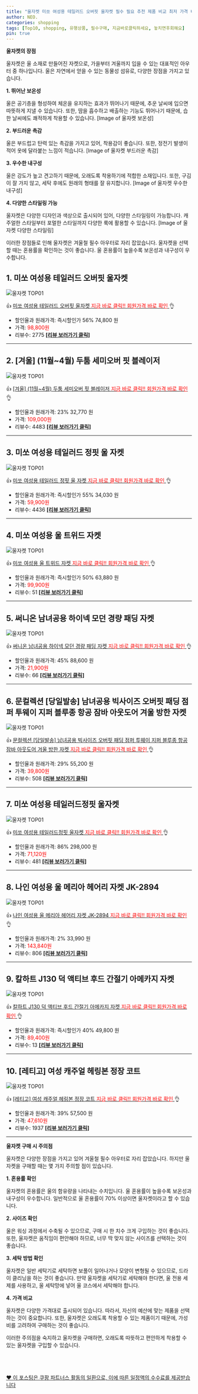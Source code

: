 ```yaml
---
title: "울자켓 미쏘 여성용 테일러드 오버핏 울자켓 필수 필요 추천 제품 비교 최저 가격 비교 장점 구매 후기 구매평"
author: NEO.
categories: shopping
tags: [Top10, shopping, 유행상품, 필수구매, 지금바로클릭하세요, 놓치면후회해요]
pin: true
---
```

**울자켓의 장점**

울자켓은 울 소재로 만들어진 자켓으로, 가을부터 겨울까지 입을 수 있는 대표적인 아우터 중 하나입니다. 울은 자연에서 얻을 수 있는 동물성 섬유로, 다양한 장점을 가지고 있습니다.

**1. 뛰어난 보온성**

울은 공기층을 형성하여 체온을 유지하는 효과가 뛰어나기 때문에, 추운 날씨에 입으면 따뜻하게 지낼 수 있습니다. 또한, 땀을 흡수하고 배출하는 기능도 뛰어나기 때문에, 습한 날씨에도 쾌적하게 착용할 수 있습니다.
[Image of 울자켓 보온성]

**2. 부드러운 촉감**

울은 부드럽고 탄력 있는 촉감을 가지고 있어, 착용감이 좋습니다. 또한, 정전기 발생이 적어 옷에 달라붙는 느낌이 적습니다.
[Image of 울자켓 부드러운 촉감]

**3. 우수한 내구성**

울은 강도가 높고 견고하기 때문에, 오래도록 착용하기에 적합한 소재입니다. 또한, 구김이 잘 가지 않고, 세탁 후에도 원래의 형태를 잘 유지합니다.
[Image of 울자켓 우수한 내구성]

**4. 다양한 스타일링 가능**

울자켓은 다양한 디자인과 색상으로 출시되어 있어, 다양한 스타일링이 가능합니다. 캐주얼한 스타일부터 포멀한 스타일까지 다양한 룩에 활용할 수 있습니다.
[Image of 울자켓 다양한 스타일링]

이러한 장점들로 인해 울자켓은 겨울철 필수 아우터로 자리 잡았습니다. 울자켓을 선택할 때는 혼용률을 확인하는 것이 좋습니다. 울 혼용률이 높을수록 보온성과 내구성이 우수합니다.

   

## 1. 미쏘 여성용 테일러드 오버핏 울자켓

![울자켓 TOP01](https://thumbnail6.coupangcdn.com/thumbnails/remote/490x490ex/image/retail/images/8174902424505035-485c11ce-105e-40c8-8338-8e5033bce30d.jpg)


👍 [미쏘 여성용 테일러드 오버핏 울자켓 <font color=red> 지금 바로 클릭!! 회원가격 바로 확인 </font> ](https://link.coupang.com/re/AFFSDP?lptag=AF3617701&subid=GithubCoopas&pageKey=7575344232&traceid=V0-153&itemId=19986607065&vendorItemId=87084704948) 👌 


- 할인율과 원래가격: 즉시할인가 56%  74,800   원
- 가격: <span style='color:red'>98,800원</span>
- 리뷰수: 2775  [**[리뷰 보러가기 클릭]**](https://link.coupang.com/re/AFFSDP?lptag=AF3617701&subid=GithubCoopas&pageKey=7575344232&traceid=V0-153&itemId=19986607065&vendorItemId=87084704948)

---


   

## 2. [겨울] (11월~4월) 두툼 세미오버 핏 블레이저

![울자켓 TOP01](https://thumbnail6.coupangcdn.com/thumbnails/remote/490x490ex/image/vendor_inventory/e146/332360113af821b57deeba2f3b29c0290d401619e7c9456fd332748f2d04.jpg)


👍 [[겨울] (11월~4월) 두툼 세미오버 핏 블레이저 <font color=red> 지금 바로 클릭!! 회원가격 바로 확인 </font> ](https://link.coupang.com/re/AFFSDP?lptag=AF3617701&subid=GithubCoopas&pageKey=7710070759&traceid=V0-153&itemId=20665353827&vendorItemId=87792041483) 👌 


- 할인율과 원래가격: 23%  32,770   원
- 가격: <span style='color:red'>109,000원</span>
- 리뷰수: 4483  [**[리뷰 보러가기 클릭]**](https://link.coupang.com/re/AFFSDP?lptag=AF3617701&subid=GithubCoopas&pageKey=7710070759&traceid=V0-153&itemId=20665353827&vendorItemId=87792041483)

---


   

## 3. 미쏘 여성용 테일러드 정핏 울 자켓

![울자켓 TOP01](https://thumbnail9.coupangcdn.com/thumbnails/remote/490x490ex/image/rs_quotation_api/bnbaoxnf/69c470d765664c8bbcc41cd17f3f38d5.jpg)


👍 [미쏘 여성용 테일러드 정핏 울 자켓 <font color=red> 지금 바로 클릭!! 회원가격 바로 확인 </font> ](https://link.coupang.com/re/AFFSDP?lptag=AF3617701&subid=GithubCoopas&pageKey=7667070021&traceid=V0-153&itemId=20442487265&vendorItemId=87711990803) 👌 


- 할인율과 원래가격: 즉시할인가 55%  34,030   원
- 가격: <span style='color:red'>59,900원</span>
- 리뷰수: 4436  [**[리뷰 보러가기 클릭]**](https://link.coupang.com/re/AFFSDP?lptag=AF3617701&subid=GithubCoopas&pageKey=7667070021&traceid=V0-153&itemId=20442487265&vendorItemId=87711990803)

---


   

## 4. 미쏘 여성용 울 트위드 자켓

![울자켓 TOP01](https://thumbnail7.coupangcdn.com/thumbnails/remote/490x490ex/image/rs_quotation_api/lgpyqlxn/b8e1b0eb566d45c6a16319030c33474c.jpg)


👍 [미쏘 여성용 울 트위드 자켓 <font color=red> 지금 바로 클릭!! 회원가격 바로 확인 </font> ](https://link.coupang.com/re/AFFSDP?lptag=AF3617701&subid=GithubCoopas&pageKey=7592597313&traceid=V0-153&itemId=20066601587&vendorItemId=87162454112) 👌 


- 할인율과 원래가격: 즉시할인가 50%  63,880   원
- 가격: <span style='color:red'>99,900원</span>
- 리뷰수: 51  [**[리뷰 보러가기 클릭]**](https://link.coupang.com/re/AFFSDP?lptag=AF3617701&subid=GithubCoopas&pageKey=7592597313&traceid=V0-153&itemId=20066601587&vendorItemId=87162454112)

---


   

## 5. 써니온 남녀공용 하이넥 모던 경량 패딩 자켓

![울자켓 TOP01](https://thumbnail7.coupangcdn.com/thumbnails/remote/490x490ex/image/vendor_inventory/1032/1743dc997a59e1e04ef64507e762f98d48f1ce5cd3a0c9c0435c61ce6950.jpg)


👍 [써니온 남녀공용 하이넥 모던 경량 패딩 자켓 <font color=red> 지금 바로 클릭!! 회원가격 바로 확인 </font> ](https://link.coupang.com/re/AFFSDP?lptag=AF3617701&subid=GithubCoopas&pageKey=7730494234&traceid=V0-153&itemId=20771705893&vendorItemId=87841641691) 👌 


- 할인율과 원래가격: 45%  88,600   원
- 가격: <span style='color:red'>21,900원</span>
- 리뷰수: 66  [**[리뷰 보러가기 클릭]**](https://link.coupang.com/re/AFFSDP?lptag=AF3617701&subid=GithubCoopas&pageKey=7730494234&traceid=V0-153&itemId=20771705893&vendorItemId=87841641691)

---


   

## 6. 문컬렉션 [당일발송] 남녀공용 빅사이즈 오버핏 패딩 점퍼 투웨이 지퍼 블루종 항공 잠바 아웃도어 겨울 방한 자켓

![울자켓 TOP01](https://thumbnail8.coupangcdn.com/thumbnails/remote/490x490ex/image/vendor_inventory/0f22/a9a312d5605b23db1ee7bed293329a8eeb1ec4aac0436bd38ab3a9bd990c.jpg)


👍 [문컬렉션 [당일발송] 남녀공용 빅사이즈 오버핏 패딩 점퍼 투웨이 지퍼 블루종 항공 잠바 아웃도어 겨울 방한 자켓 <font color=red> 지금 바로 클릭!! 회원가격 바로 확인 </font> ](https://link.coupang.com/re/AFFSDP?lptag=AF3617701&subid=GithubCoopas&pageKey=7670950589&traceid=V0-153&itemId=20462984828&vendorItemId=87542589651) 👌 


- 할인율과 원래가격: 29%  55,200   원
- 가격: <span style='color:red'>39,800원</span>
- 리뷰수: 508  [**[리뷰 보러가기 클릭]**](https://link.coupang.com/re/AFFSDP?lptag=AF3617701&subid=GithubCoopas&pageKey=7670950589&traceid=V0-153&itemId=20462984828&vendorItemId=87542589651)

---


   

## 7. 미쏘 여성용 테일러드정핏 울자켓

![울자켓 TOP01](https://thumbnail6.coupangcdn.com/thumbnails/remote/490x490ex/image/retail/images/2023/11/07/11/7/ca8b6c11-fbe6-4eb5-a3c7-53e460fac4d0.jpg)


👍 [미쏘 여성용 테일러드정핏 울자켓 <font color=red> 지금 바로 클릭!! 회원가격 바로 확인 </font> ](https://link.coupang.com/re/AFFSDP?lptag=AF3617701&subid=GithubCoopas&pageKey=7703897450&traceid=V0-153&itemId=20633539578&vendorItemId=87707494484) 👌 


- 할인율과 원래가격: 86%  298,000   원
- 가격: <span style='color:red'>71,120원</span>
- 리뷰수: 481  [**[리뷰 보러가기 클릭]**](https://link.coupang.com/re/AFFSDP?lptag=AF3617701&subid=GithubCoopas&pageKey=7703897450&traceid=V0-153&itemId=20633539578&vendorItemId=87707494484)

---


   

## 8. 나인 여성용 울 메리아 헤어리 자켓 JK-2894

![울자켓 TOP01](https://thumbnail9.coupangcdn.com/thumbnails/remote/490x490ex/image/retail/images/2023/10/21/10/4/25945d4b-59c9-4b7f-85f4-9585c2dc09ba.jpg)


👍 [나인 여성용 울 메리아 헤어리 자켓 JK-2894 <font color=red> 지금 바로 클릭!! 회원가격 바로 확인 </font> ](https://link.coupang.com/re/AFFSDP?lptag=AF3617701&subid=GithubCoopas&pageKey=7666919350&traceid=V0-153&itemId=20457301853&vendorItemId=87537280714) 👌 


- 할인율과 원래가격: 2%  33,990   원
- 가격: <span style='color:red'>143,840원</span>
- 리뷰수: 806  [**[리뷰 보러가기 클릭]**](https://link.coupang.com/re/AFFSDP?lptag=AF3617701&subid=GithubCoopas&pageKey=7666919350&traceid=V0-153&itemId=20457301853&vendorItemId=87537280714)

---


   

## 9. 칼하트 J130 덕 액티브 후드 간절기 아메카지 자켓

![울자켓 TOP01](https://thumbnail6.coupangcdn.com/thumbnails/remote/490x490ex/image/vendor_inventory/e9bb/dfd1dee10d041d8465de036112854ab4c8e206a01cdb12d19981ad541ba0.jpg)


👍 [칼하트 J130 덕 액티브 후드 간절기 아메카지 자켓 <font color=red> 지금 바로 클릭!! 회원가격 바로 확인 </font> ](https://link.coupang.com/re/AFFSDP?lptag=AF3617701&subid=GithubCoopas&pageKey=7619545040&traceid=V0-153&itemId=20198175114&vendorItemId=87289018571) 👌 


- 할인율과 원래가격: 즉시할인가 40%  49,800   원
- 가격: <span style='color:red'>89,400원</span>
- 리뷰수: 13  [**[리뷰 보러가기 클릭]**](https://link.coupang.com/re/AFFSDP?lptag=AF3617701&subid=GithubCoopas&pageKey=7619545040&traceid=V0-153&itemId=20198175114&vendorItemId=87289018571)

---


   

## 10. [레티고] 여성 캐주얼 헤링본 정장 코트

![울자켓 TOP01](https://thumbnail6.coupangcdn.com/thumbnails/remote/490x490ex/image/vendor_inventory/ee79/4dfa7574127056391337f438c67d46fb6fd24cedf82e7dfc49b151e53c2f.JPG)


👍 [[레티고] 여성 캐주얼 헤링본 정장 코트 <font color=red> 지금 바로 클릭!! 회원가격 바로 확인 </font> ](https://link.coupang.com/re/AFFSDP?lptag=AF3617701&subid=GithubCoopas&pageKey=6905144525&traceid=V0-153&itemId=16620547273&vendorItemId=83805118404) 👌 


- 할인율과 원래가격: 39%  57,500   원
- 가격: <span style='color:red'>47,610원</span>
- 리뷰수: 1937  [**[리뷰 보러가기 클릭]**](https://link.coupang.com/re/AFFSDP?lptag=AF3617701&subid=GithubCoopas&pageKey=6905144525&traceid=V0-153&itemId=16620547273&vendorItemId=83805118404)

---
**울자켓 구매 시 주의점**

울자켓은 다양한 장점을 가지고 있어 겨울철 필수 아우터로 자리 잡았습니다. 하지만 울자켓을 구매할 때는 몇 가지 주의할 점이 있습니다.

**1. 혼용률 확인**

울자켓의 혼용률은 울의 함유량을 나타내는 수치입니다. 울 혼용률이 높을수록 보온성과 내구성이 우수합니다. 일반적으로 울 혼용률이 70% 이상이면 울자켓이라고 할 수 있습니다.

**2. 사이즈 확인**

울은 워싱 과정에서 수축될 수 있으므로, 구매 시 한 치수 크게 구입하는 것이 좋습니다. 또한, 울자켓은 움직임이 편안해야 하므로, 너무 딱 맞지 않는 사이즈를 선택하는 것이 좋습니다.

**3. 세탁 방법 확인**

울자켓은 일반 세탁기로 세탁하면 보풀이 일어나거나 모양이 변형될 수 있으므로, 드라이 클리닝을 하는 것이 좋습니다. 만약 울자켓을 세탁기로 세탁해야 한다면, 울 전용 세제를 사용하고, 울 세탁망에 넣어 울 코스에서 세탁해야 합니다.

**4. 가격 비교**

울자켓은 다양한 가격대로 출시되어 있습니다. 따라서, 자신의 예산에 맞는 제품을 선택하는 것이 중요합니다. 또한, 울자켓은 오래도록 착용할 수 있는 제품이기 때문에, 가성비를 고려하여 구매하는 것이 좋습니다.

이러한 주의점을 숙지하고 울자켓을 구매하면, 오래도록 따뜻하고 편안하게 착용할 수 있는 울자켓을 구입할 수 있습니다.<br><br><br><br><br> [ ❤  이 포스팅은 쿠팡 파트너스 활동의 일환으로, 이에 따른 일정액의 수수료를 제공받습니다](https://link.coupang.com/a/bcEFyh)